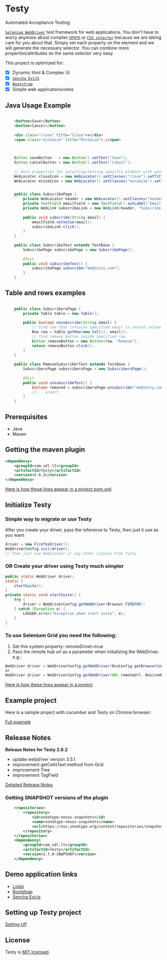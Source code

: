 # Testy

Automated Acceptance Testing.

[`Selenium WebDriver`](http://www.seleniumhq.org/projects/webdriver/) test framework for web applications.
You don't have to worry anymore about complex [`XPATH`](http://zvon.org/xxl/XPathTutorial/Output/example1.html) or [`CSS selector`](https://saucelabs.com/selenium/css-selectors) because we are taking care for you about that.
Simply set each property on the element and we will generate the necessary selector.
You can combine more properties/attributes on the same selector very easy. 

This project is optimized for:

- [x] Dynamic html & Complex UI
- [x] [`Sencha ExtJS`](https://www.sencha.com/products/extjs/#overview)
- [x] [`Bootstrap`](http://getbootstrap.com/javascript/)
- [x] Simple web applications/sites

## Java Usage Example

```html

    <button>Save</button>
    <button>Cancel</button>
    
    <div class="close" title="Close">x</div>
    <span class="minimize" title="Minimize">_</span>
    
```

```java
    
    Button saveButton   = new Button().setText("Save");
    Button cancelButton = new Button().setText("Cancel");
    
    // more properties for selecting/testing specific element with wanted attributes
    WebLocator closeIcon = new WebLocator().setClasses("close").setTitle("Close");
    WebLocator minimIcon = new WebLocator().setClasses("minimize").setTitle("Minimize");

```

```java

    public class SubscribePage {
        private WebLocator header = new WebLocator().setClasses("header");
        private TextField emailField = new TextField().setLabel("Email");
        private WebLink subscribeLink = new WebLink(header, "Subscribe now");
     
        public void subscribe(String email) {
            emailField.setValue(email);
            subscribeLink.click();
        }
    }
    
    public class SubscribeTest extends TestBase {
        SubscribePage subscribePage = new SubscribePage();
     
        @Test
        public void subscribeTest() {
            subscribePage.subscribe("me@testy.com");
        }
    }
```

## Table and rows examples

```java

    public class SubscribersPage {
        private Table table = new Table();
        
        public boolean unsubscribe(String email) {
            // find row that contains specified email in second column
            Row row = table.getRow(new Cell(2, email));
            // find remove button inside specified row
            Button removeButton = new Button(row, "Remove");
            return removeButton.click();
        }
    }
    
    public class RemoveSubscriberTest extends TestBase {
        SubscribersPage subscribersPage = new SubscribersPage();
     
        @Test
        public void unsubscribeTest() {
            boolean removed = subscribersPage.unsubscribe("me@testy.com");
            //... assert
        }
    }
```

## Prerequisites

- Java
- Maven

## Getting the maven plugin

```xml
<dependency>
    <groupId>com.sdl.lt</groupId>
    <artifactId>Testy</artifactId>
    <version>2.6.2</version>
</dependency>
```

[Here is how these lines appear in a project pom.xml](https://github.com/nmatei/cucumber-testy-tutorial/blob/master/pom.xml)

## Initialize Testy

### Simple way to migrate or use Testy
After you create your driver, pass the reference to Testy, then just it use as you want

```java
driver = new FirefoxDriver();
WebDriverConfig.init(driver);
// then just use WebLocator or any other classes from Testy
```

### OR Create your driver using Testy much simpler

```java
public static WebDriver driver;
static {
    startSuite();
}
private static void startSuite() {
    try {
        driver = WebDriverConfig.getWebDriver(Browser.FIREFOX);
    } catch (Exception e) {
        LOGGER.error("Exception when start suite", e);
    }
}
```

### To use Selenium Grid you need the following:

1. Set this system property: remoteDriver=true
2. Pass the remote hub url as a parameter when initializing the WebDriver.
e.g.: 
```java
WebDriver driver = WebDriverConfig.getWebDriver(EnvConfig.getBrowserConfigPath(), new URL("http://localhost:4444/wd/hub"));
or 
WebDriver driver = WebDriverConfig.getWebDriver(URL remoteUrl, DesiredCapabilities capabilities);
```

[Here is how these lines appear in a project](https://github.com/nmatei/cucumber-testy-tutorial/blob/master/src/test/java/org/fasttrackit/util/TestBase.java)

## Example project

Here is a sample project with cucumber and Testy on Chrome browser:

[Full example](https://github.com/nmatei/cucumber-testy-tutorial)


## Release Notes
**Release Notes for Testy 2.6.2**
- update webdriver version 3.5.1
- improvement getCellsText method from Grid
- improvement Tree
- improvement TagField

[Detailed Release Notes](./release-notes.md) 

### Getting SNAPSHOT versions of the plugin

```xml
    <repositories>
        <repository>
            <id>sonatype-nexus-snapshots</id>
            <name>sonatype-nexus-snapshots</name>
            <url>https://oss.sonatype.org/content/repositories/snapshots/</url>
        </repository>
    </repositories>
    <dependency>
        <groupId>com.sdl.lt</groupId>
        <artifactId>Testy</artifactId>
        <version>2.7.0-SNAPSHOT</version>
    </dependency>
```

## Demo application links

- [Login](https://rawgit.com/sdl/Testy/master/src/test/functional/app-demo/login.html)
- [Bootstrap](https://rawgit.com/sdl/Testy/master/src/test/functional/app-demo/bootstrap/index.html)
- [Sencha ExtJs](https://rawgit.com/sdl/Testy/master/src/test/functional/app-demo/extjs/index.html)

## Setting up Testy project

[Setting UP](./setup.md) 

## License

Testy is [MIT licensed](./LICENSE.md).